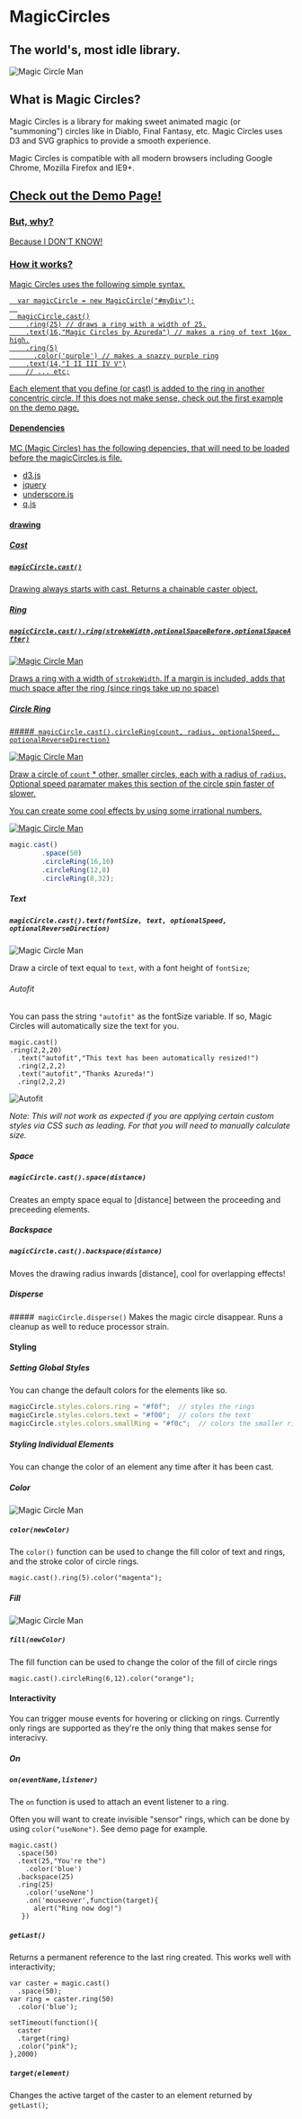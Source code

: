 MagicCircles
============

The world's, most idle library.
-----------------------------

![Magic Circle Man](https://raw.githubusercontent.com/danielstern/MagicCircles/master/project_images/logo.jpg)

What is Magic Circles?
--------
Magic Circles is a library for making sweet animated magic (or "summoning") circles like in Diablo, Final Fantasy, etc. Magic Circles uses D3 and SVG graphics to provide a smooth experience.

Magic Circles is compatible with all modern browsers including Google Chrome, Mozilla Firefox and IE9+.

<h2>
  <a href="http://azureda.com/magicCircles/">Check out the Demo Page!
</h2>

### But, why?
Because I DON'T KNOW!

### How it works?
Magic Circles uses the following simple syntax.

```
  var magicCircle = new MagicCircle("#myDiv");
  
  magicCircle.cast()
    .ring(25) // draws a ring with a width of 25.
    .text(16,"Magic Circles by Azureda") // makes a ring of text 16px high.
    .ring(5)
      .color('purple') // makes a snazzy purple ring
    .text(14,"I II III IV V")
    // ... etc;

```

Each element that you define (or cast) is added to the ring in another concentric circle. If this does not make sense, check out the first example on the demo page.

#### Dependencies
MC (Magic Circles) has the following depencies, that will need to be loaded before the magicCircles.js file.

- d3.js
- jquery
- underscore.js
- q.js


#### drawing

##### Cast
##### `magicCircle.cast()`
Drawing always starts with cast. Returns a chainable caster object.
 
##### Ring 
##### `magicCircle.cast().ring(strokeWidth,optionalSpaceBefore,optionalSpaceAfter)`

![Magic Circle Man](https://raw.githubusercontent.com/danielstern/MagicCircles/master/project_images/ring.jpg)

Draws a ring with a width of `strokeWidth`. If a margin is included, adds that much space after the ring (since rings take up no space)

##### Circle Ring  
#####` magicCircle.cast().circleRing(count, radius, optionalSpeed, optionalReverseDirection)`

![Magic Circle Man](https://raw.githubusercontent.com/danielstern/MagicCircles/master/project_images/circleRing1.jpg)

Draw a circle of `count` * other, smaller circles, each with a radius of `radius`. Optional speed paramater makes this section of the circle spin faster of slower.

You can create some cool effects by using some irrational numbers.

![Magic Circle Man](https://raw.githubusercontent.com/danielstern/MagicCircles/master/project_images/circleRing2.jpg)

```javascript
magic.cast()
		.space(50)
		.circleRing(16,16)
		.circleRing(12,8)
		.circleRing(8,32);
```

##### Text
##### `magicCircle.cast().text(fontSize, text, optionalSpeed, optionalReverseDirection)`

![Magic Circle Man](https://raw.githubusercontent.com/danielstern/MagicCircles/master/project_images/text.jpg)

Draw a circle of text equal to `text`, with a font height of `fontSize`;

<a name="autofit"></a>
###### Autofit

You can pass the string `"autofit"` as the fontSize variable. If so, Magic Circles will automatically size the text for you.

```
magic.cast()
.ring(2,2,20)
  .text("autofit","This text has been automatically resized!")
  .ring(2,2,2)
  .text("autofit","Thanks Azureda!")
  .ring(2,2,2)
```

![Autofit](https://raw.githubusercontent.com/danielstern/MagicCircles/master/project_images/autofit.jpg)

*Note: This will not work as expected if you are applying certain custom styles via CSS such as leading. For that you will need to manually calculate size.*

##### Space
##### `magicCircle.cast().space(distance)`
Creates an empty space equal to [distance] between the proceeding and preceeding elements.

##### Backspace
##### `magicCircle.cast().backspace(distance)`
Moves the drawing radius inwards [distance], cool for overlapping effects!

##### Disperse
#####` magicCircle.disperse()`
Makes the magic circle disappear. Runs a cleanup as well to reduce processor strain.


#### Styling
##### Setting Global Styles

You can change the default colors for the elements like so.

```javascript
magicCircle.styles.colors.ring = "#f0f";  // styles the rings
magicCircle.styles.colors.text = "#f00";  // colors the text
magicCircle.styles.colors.smallRing = "#f0c";  // colors the smaller rings in circleRing()
```

##### Styling Individual Elements

You can change the color of an element any time after it has been cast.

##### Color
![Magic Circle Man](https://raw.githubusercontent.com/danielstern/MagicCircles/master/project_images/colors.jpg)
##### `color(newColor)`

The `color()` function can be used to change the fill color of text and rings, and the stroke color of circle rings.

```
magic.cast().ring(5).color("magenta");
```

##### Fill
![Magic Circle Man](https://raw.githubusercontent.com/danielstern/MagicCircles/master/project_images/fill.jpg)
##### `fill(newColor)`

The fill function can be used to change the color of the fill of circle rings

```
magic.cast().circleRing(6,12).color("orange");
```

#### Interactivity
You can trigger mouse events for hovering or clicking on rings. Currently only rings are supported as they're the only thing that makes sense for interacivy.

##### On
##### `on(eventName,listener)`

The `on` function is used to attach an event listener to a ring. 

Often you will want to create invisible "sensor" rings, which can be done by using `color("useNone")`. See demo page for example.

```
magic.cast()
  .space(50)
  .text(25,"You're the")
    .color('blue')
  .backspace(25)
  .ring(25)
    .color('useNone')
    .on('mouseover',function(target){
      alert("Ring now dog!")
   })
```

##### `getLast()`

Returns a permanent reference to the last ring created. This works well with interactivity;

```
var caster = magic.cast()
  .space(50);
var ring = caster.ring(50)
  .color('blue');

setTimeout(function(){
  caster
  .target(ring)
  .color("pink");
},2000)
```

##### `target(element)`

Changes the active target of the caster to an element returned by `getLast()`;
